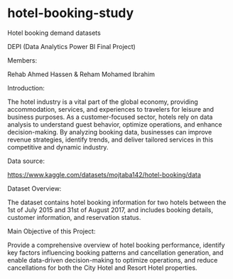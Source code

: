 # hotel-booking-study
Hotel booking demand datasets

DEPI (Data Analytics Power BI Final Project)

Members: 

Rehab Ahmed Hassen & Reham Mohamed Ibrahim  

Introduction:  

The hotel industry is a vital part of the global economy, providing accommodation, services, and experiences to travelers for leisure and business purposes. As a customer-focused sector, hotels rely on data analysis to understand guest behavior, optimize operations, and enhance decision-making. By analyzing booking data, businesses can improve revenue strategies, identify trends, and deliver tailored services in this competitive and dynamic industry. 

Data source:  

https://www.kaggle.com/datasets/mojtaba142/hotel-booking/data  

Dataset Overview: 

The dataset contains hotel booking information for two hotels between the 1st of July 2015 and 31st of August 2017, and includes booking details, customer information, and reservation status. 

Main Objective of this Project:  

Provide a comprehensive overview of hotel booking performance, identify key factors influencing booking patterns and cancellation generation, and enable data-driven decision-making to optimize operations, and reduce cancellations for both the City Hotel and Resort Hotel properties. 
